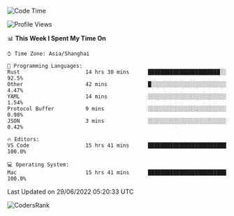 <!--START_SECTION:waka-->
![Code Time](http://img.shields.io/badge/Code%20Time-1%2C442%20hrs%203%20mins-blue)

![Profile Views](http://img.shields.io/badge/Profile%20Views-28-blue)

📊 **This Week I Spent My Time On** 

```text
⌚︎ Time Zone: Asia/Shanghai

💬 Programming Languages: 
Rust                     14 hrs 30 mins      ███████████████████████░░   92.5% 
Other                    42 mins             █░░░░░░░░░░░░░░░░░░░░░░░░   4.47% 
YAML                     14 mins             ░░░░░░░░░░░░░░░░░░░░░░░░░   1.54% 
Protocol Buffer          9 mins              ░░░░░░░░░░░░░░░░░░░░░░░░░   0.98% 
JSON                     3 mins              ░░░░░░░░░░░░░░░░░░░░░░░░░   0.42%

🔥 Editors: 
VS Code                  15 hrs 41 mins      █████████████████████████   100.0%

💻 Operating System: 
Mac                      15 hrs 41 mins      █████████████████████████   100.0%

```


 Last Updated on 29/06/2022 05:20:33 UTC
<!--END_SECTION:waka-->

![CodersRank](https://cr-skills-chart-widget.azurewebsites.net/api/api?username=BugenZhao&padding=16&tooltip=true&branding=false&sort-by-score=true&skills=Rust%2C%20Swift%2C%20C%2C%20TypeScript%2C%20Java%2C%20Go%2C%20Dart%2C%20C%2B%2B%2C%20Python%2C%20Assembly%2C%20Shell%2C%20Kotlin)
